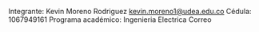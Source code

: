 Integrante: Kevin Moreno Rodriguez kevin.moreno1@udea.edu.co
Cédula: 1067949161
Programa académico: Ingenieria Electrica
Correo

